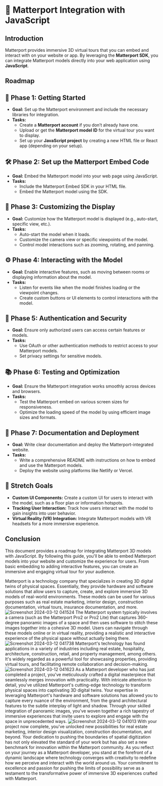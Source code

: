 <!DOCTYPE html>
<html lang="en">
<head>
    <meta charset="UTF-8">
    <meta name="viewport" content="width=device-width, initial-scale=1.0">
    <title>Matterport Integration with JavaScript</title>
</head>
<body>
    <h1>🚗 Matterport Integration with JavaScript</h1>
    <h2>Introduction</h2>
    <p>
        Matterport provides immersive 3D virtual tours that you can embed and interact with on your website or app. 
        By leveraging the <strong>Matterport SDK</strong>, you can integrate Matterport models directly into your web application using <strong>JavaScript</strong>.
    </p>
    <h2>Roadmap</h2>
    <h2>🚀 Phase 1: Getting Started</h2>
    <ul>
        <li><strong>Goal:</strong> Set up the Matterport environment and include the necessary libraries for integration.</li>
        <li><strong>Tasks:</strong>
            <ul>
                <li>Create a <strong>Matterport account</strong> if you don’t already have one.</li>
                <li>Upload or get the <strong>Matterport model ID</strong> for the virtual tour you want to display.</li>
                <li>Set up your <strong>JavaScript project</strong> by creating a new HTML file or React app (depending on your setup).</li>
            </ul>
        </li>
    </ul>
    <h2>🛠️ Phase 2: Set up the Matterport Embed Code</h2>
    <ul>
        <li><strong>Goal:</strong> Embed the Matterport model into your web page using JavaScript.</li>
        <li><strong>Tasks:</strong>
            <ul>
                <li>Include the Matterport Embed SDK in your HTML file.</li>
                <li>Embed the Matterport model using the SDK.</li>
            </ul>
        </li>
    </ul>
    <h2>🎨 Phase 3: Customizing the Display</h2>
    <ul>
        <li><strong>Goal:</strong> Customize how the Matterport model is displayed (e.g., auto-start, specific view, etc.).</li>
        <li><strong>Tasks:</strong>
            <ul>
                <li>Auto-start the model when it loads.</li>
                <li>Customize the camera view or specific viewpoints of the model.</li>
                <li>Control model interactions such as zooming, rotating, and panning.</li>
            </ul>
        </li>
    </ul>
    <h2>⚙️ Phase 4: Interacting with the Model</h2>
    <ul>
        <li><strong>Goal:</strong> Enable interactive features, such as moving between rooms or displaying information about the model.</li>
        <li><strong>Tasks:</strong>
            <ul>
                <li>Listen for events like when the model finishes loading or the viewpoint changes.</li>
                <li>Create custom buttons or UI elements to control interactions with the model.</li>
            </ul>
        </li>
    </ul>
    <h2>🔐 Phase 5: Authentication and Security</h2>
    <ul>
        <li><strong>Goal:</strong> Ensure only authorized users can access certain features or models.</li>
        <li><strong>Tasks:</strong>
            <ul>
                <li>Use OAuth or other authentication methods to restrict access to your Matterport models.</li>
                <li>Set privacy settings for sensitive models.</li>
            </ul>
        </li>
    </ul>
    <h2>📚 Phase 6: Testing and Optimization</h2>
    <ul>
        <li><strong>Goal:</strong> Ensure the Matterport integration works smoothly across devices and browsers.</li>
        <li><strong>Tasks:</strong>
            <ul>
                <li>Test the Matterport embed on various screen sizes for responsiveness.</li>
                <li>Optimize the loading speed of the model by using efficient image sizes and formats.</li>
            </ul>
        </li>
    </ul>
    <h2>📝 Phase 7: Documentation and Deployment</h2>
    <ul>
        <li><strong>Goal:</strong> Write clear documentation and deploy the Matterport-integrated website.</li>
        <li><strong>Tasks:</strong>
            <ul>
                <li>Write a comprehensive README with instructions on how to embed and use the Matterport models.</li>
                <li>Deploy the website using platforms like Netlify or Vercel.</li>
            </ul>
        </li>
    </ul>
    <h2>🎯 Stretch Goals</h2>
    <ul>
        <li><strong>Custom UI Components:</strong> Create a custom UI for users to interact with the model, such as a floor plan or information hotspots.</li>
        <li><strong>Tracking User Interaction:</strong> Track how users interact with the model to gain insights into user behavior.</li>
        <li><strong>Virtual Reality (VR) Integration:</strong> Integrate Matterport models with VR headsets for a more immersive experience.</li>
    </ul>
    <h2>Conclusion</h2>
    <p>
        This document provides a roadmap for integrating Matterport 3D models with JavaScript. 
        By following this guide, you'll be able to embed Matterport models into your website and customize the experience for users. 
        From basic embedding to adding interactive features, you can create an immersive and engaging virtual tour for your audience.
    </p>
</body>
</html>


Matterport is a technology company that specializes in creating 3D digital twins of physical spaces. Essentially, they provide hardware and software solutions that allow users to capture, create, and explore immersive 3D models of real-world environments. These models can be used for various purposes such as real estate marketing, interior design, construction documentation, virtual tours, insurance documentation, and more.
![Screenshot 2024-03-12 041524](https://github.com/noodkhan/MatterPort.io/assets/92358053/9bc3c43b-504a-4a49-9f43-9deef6bc27d3)
The Matterport system typically involves a camera (such as the Matterport Pro2 or Pro2 Lite) that captures 360-degree panoramic images of a space and then uses software to stitch these images together into a cohesive 3D model. Users can navigate through these models online or in virtual reality, providing a realistic and interactive experience of the physical space without actually being there.
![Screenshot 2024-03-12 041738](https://github.com/noodkhan/MatterPort.io/assets/92358053/32131306-9709-4f5f-ae7c-30316b4c3367)
Matterport's technology has found applications in a variety of industries including real estate, hospitality, architecture, construction, retail, and property management, among others. It's widely regarded as a powerful tool for showcasing properties, providing virtual tours, and facilitating remote collaboration and decision-making.
![Screenshot 2024-03-12 041623](https://github.com/noodkhan/MatterPort.io/assets/92358053/0af279d9-66ba-43bf-800a-eaaa210ac238)
As a Matterport developer who has just completed a project, you've meticulously crafted a digital masterpiece that seamlessly merges innovation with practicality. With intricate attention to detail, you've utilized Matterport's cutting-edge technology to transform physical spaces into captivating 3D digital twins.
Your expertise in leveraging Matterport's hardware and software solutions has allowed you to capture every nuance of the environment, from the grand architectural features to the subtle interplay of light and shadow. Through your skilled integration of panoramic images, you've woven together a rich tapestry of immersive experiences that invite users to explore and engage with the space in unprecedented ways.
![Screenshot 2024-03-12 041013](https://github.com/noodkhan/MatterPort.io/assets/92358053/387bcd17-293e-496f-ae88-65545dd3a8f1)
With your project now complete, you've unlocked new possibilities for real estate marketing, interior design visualization, construction documentation, and beyond. Your dedication to pushing the boundaries of spatial digitization has not only elevated the standard of your work but has also set a new benchmark for innovation within the Matterport community.
As you reflect on your journey as a Matterport developer, you stand at the forefront of a dynamic landscape where technology converges with creativity to redefine how we perceive and interact with the world around us. Your commitment to excellence and passion for pushing the limits of possibility serve as a testament to the transformative power of immersive 3D experiences crafted with Matterport.


